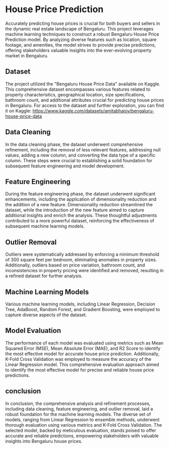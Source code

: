 # House Price Prediction
Accurately predicting house prices is crucial for both buyers and sellers in the dynamic real estate landscape of Bengaluru. This project leverages machine learning techniques to construct a robust Bengaluru House Price Prediction model. By analyzing diverse features such as location, square footage, and amenities, the model strives to provide precise predictions, offering stakeholders valuable insights into the ever-evolving property market in Bengaluru.

## Dataset
The project utilized the "Bengaluru House Price Data" available on Kaggle. This comprehensive dataset encompasses various features related to property characteristics, geographical location, size specifications, bathroom count, and additional attributes crucial for predicting house prices in Bengaluru. For access to the dataset and further exploration, you can find it on Kaggle: https://www.kaggle.com/datasets/amitabhajoy/bengaluru-house-price-data

## Data Cleaning
In the data cleaning phase, the dataset underwent comprehensive refinement, including the removal of less relevant features, addressing null values, adding a new column, and converting the data type of a specific column. These steps were crucial to establishing a solid foundation for subsequent feature engineering and model development.

## Feature Engineering
During the feature engineering phase, the dataset underwent significant enhancements, including the application of dimensionality reduction and the addition of a new feature. Dimensionality reduction streamlined the dataset, while the introduction of the new feature aimed to capture additional insights and enrich the analysis. These thoughtful adjustments contributed to a more powerful dataset, reinforcing the effectiveness of subsequent machine learning models.

## Outlier Removal
Outliers were systematically addressed by enforcing a minimum threshold of 300 square feet per bedroom, eliminating anomalies in property sizes. Additionally, outliers based on price variation, bathroom count, and inconsistencies in property pricing were identified and removed, resulting in a refined dataset for further analysis.

## Machine Learning Models
Various machine learning models, including Linear Regression, Decision Tree, AdaBoost, Random Forest, and Gradient Boosting, were employed to capture diverse aspects of the dataset.

## Model Evaluation
The performance of each model was evaluated using metrics such as Mean Squared Error (MSE), Mean Absolute Error (MAE), and R2 Score to identify the most effective model for accurate house price prediction. Additionally, K-Fold Cross Validation was employed to measure the accuracy of the Linear Regression model. This comprehensive evaluation approach aimed to identify the most effective model for precise and reliable house price predictions.

## conclusion
In conclusion, the comprehensive analysis and refinement processes, including data cleaning, feature engineering, and outlier removal, laid a robust foundation for the machine learning models. The diverse set of models, ranging from Linear Regression to ensemble methods, underwent thorough evaluation using various metrics and K-Fold Cross Validation. The selected model, backed by meticulous evaluation, stands poised to offer accurate and reliable predictions, empowering stakeholders with valuable insights into Bengaluru house prices.
